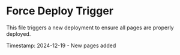 # Force Deploy Trigger

This file triggers a new deployment to ensure all pages are properly deployed.

Timestamp: 2024-12-19 - New pages added